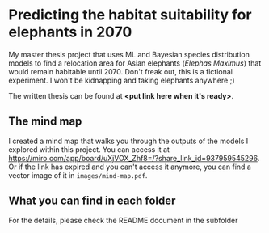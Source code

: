 # Predicting the habitat suitability for elephants in 2070

My master thesis project that uses ML and Bayesian species distribution models to find a relocation area for Asian elephants (*Elephas Maximus*) that would remain habitable until 2070. Don't freak out, this is a fictional experiment. I won't be kidnapping and taking elephants anywhere ;)

The written thesis can be found at **<put link here when it's ready>**.

## The mind map

I created a mind map that walks you through the outputs of the models I explored within this project. You can access it at https://miro.com/app/board/uXjVOX_Zhf8=/?share_link_id=937959545296. Or if the link has expired and you can't access it anymore, you can find a vector image of it in ```images/mind-map.pdf```.

## What you can find in each folder

For the details, please check the README document in the subfolder
